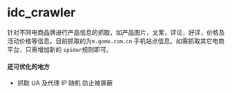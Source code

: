 # idc_crawler

针对不同电商品牌进行产品信息的抓取，如产品图片，文案，评论，好评，价格及活动价格等信息。目前抓取的为`m.gome.com.cn` 手机站点信息。如需抓取其它电商平台，只需增加新的 `spider`规则即可。

#### 还可优化的地方

- 抓取 UA 及代理 IP 随机 防止被屏蔽

